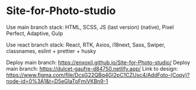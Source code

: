 # Site-for-Photo-studio

Use main branch stack: HTML, SCSS, JS (last version) (native), Pixel Perfect, Adaptive, Gulp

Use react branch stack: React, RTK, Axios, i18next, Sass, Swiper, classnames, eslint + prettier + husky

Deploy main branch: https://enxoxil.github.io/Site-for-Photo-studio/
Deploy main branch: https://dulcet-gaufre-d84750.netlify.app/
Link to design: https://www.figma.com/file/DcsG22QBq4GI2pC1CZUsc4/AddFoto-(Copy)?node-id=0%3A1&t=D5eGIaToFmiVKBn9-1
